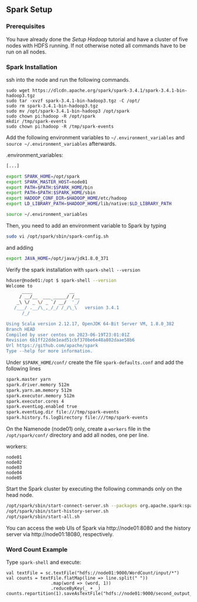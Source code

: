 ## Spark Setup

### Prerequisites

You have already done the *Setup Hadoop* tutorial and have a cluster of five nodes with HDFS running. If not otherwise noted all commands have to be run on all nodes.

### Spark Installation
ssh into the node and run the following commands.

```
sudo wget https://dlcdn.apache.org/spark/spark-3.4.1/spark-3.4.1-bin-hadoop3.tgz
sudo tar -xvzf spark-3.4.1-bin-hadoop3.tgz -C /opt/
sudo rm spark-3.4.1-bin-hadoop3.tgz
sudo mv /opt/spark-3.4.1-bin-hadoop3 /opt/spark
sudo chown pi:hadoop -R /opt/spark
mkdir /tmp/spark-events
sudo chown pi:hadoop -R /tmp/spark-events
```

Add the following environment variables to `~/.environment_variables` and `source ~/.environment_variables` afterwards.

.environment_variables:

```bash
[...]

export SPARK_HOME=/opt/spark
export SPARK_MASTER_HOST=node01
export PATH=$PATH:$SPARK_HOME/bin
export PATH=$PATH:$SPARK_HOME/sbin
export HADOOP_CONF_DIR=$HADOOP_HOME/etc/hadoop
export LD_LIBRARY_PATH=$HADOOP_HOME/lib/native:$LD_LIBRARY_PATH
```

```bash
source ~/.environment_variables
```

Then, you need to add an environment variable to Spark by typing

```bash
sudo vi /opt/spark/sbin/spark-config.sh
```

and adding

```bash
export JAVA_HOME=/opt/java/jdk1.8.0_371
```

Verify the spark installation with `spark-shell --version`

```bash
hduser@node01:/opt $ spark-shell --version
Welcome to
      ____              __
     / __/__  ___ _____/ /__
    _\ \/ _ \/ _ `/ __/  '_/
   /___/ .__/\_,_/_/ /_/\_\   version 3.4.1
      /_/

Using Scala version 2.12.17, OpenJDK 64-Bit Server VM, 1.8.0_382
Branch HEAD
Compiled by user centos on 2023-06-19T23:01:01Z
Revision 6b1ff22dde1ead51cbf370be6e48a802daae58b6
Url https://github.com/apache/spark
Type --help for more information.
```

Under `$SPARK_HOME/conf/` create the file `spark-defaults.conf` and add the following lines

```bash
spark.master yarn
spark.driver.memory 512m
spark.yarn.am.memory 512m
spark.executor.memory 512m
spark.executor.cores 4
spark.eventLog.enabled true
spark.eventLog.dir file:///tmp/spark-events
spark.history.fs.logDirectory file:///tmp/spark-events
```

On the Namenode (node01) only, create a `workers` file in the `/opt/spark/conf/` directory and add all nodes, one per line.

workers:

```
node01
node02
node03
node04
node05
```

Start the Spark cluster by executing the following commands only on the head node.

```bash
/opt/spark/sbin/start-connect-server.sh --packages org.apache.spark:spark-connect_2.12:3.4.1
/opt/spark/sbin/start-history-server.sh
/opt/spark/sbin/start-all.sh
```

You can access the web UIs of Spark via http://node01:8080 and the history server via http://node01:18080, respectively.

### Word Count Example

Type `spark-shell` and execute:

```
val textFile = sc.textFile("hdfs://node01:9000/WordCount/input/*")
val counts = textFile.flatMap(line => line.split(" "))
                 .map(word => (word, 1))
                 .reduceByKey(_ + _)
counts.repartition(1).saveAsTextFile("hdfs://node01:9000/second_output_spark")
```
